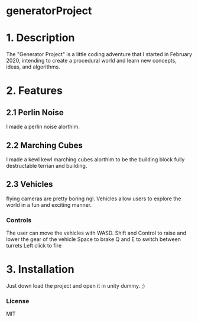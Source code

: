 # generatorProject

# 1. Description
The "Generator Project" is a little coding adventure that I started in February 2020, intending to create a procedural world and learn new concepts, ideas, and algorithms.

# 2. Features
## 2.1 Perlin Noise
I made a perlin noise alorthim.
## 2.2 Marching Cubes
I made a kewl kewl marching cubes alorthim to be the building block fully destructable terrian and building.
## 2.3 Vehicles
flying cameras are pretty boring ngl. Vehicles allow users to explore the world in a fun and exciting manner.

### Controls
The user can move the vehicles with WASD.
Shift and Control to raise and lower the gear of the vehicle
Space to brake
Q and E to switch between turrets
Left click to fire

# 3. Installation
Just down load the project and open it in unity dummy. ;)


### License
MIT
